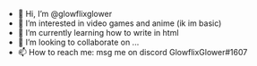- 👋 Hi, I’m @glowflixglower
- 👀 I’m interested in video games and anime (ik im basic)
- 🌱 I’m currently learning how to write in html
- 💞️ I’m looking to collaborate on ...
- 📫 How to reach me: msg me on discord GlowflixGlower#1607

<!---
glowflixglower/glowflixglower is a ✨ special ✨ repository because its `README.md` (this file) appears on your GitHub profile.
You can click the Preview link to take a look at your changes.
--->
